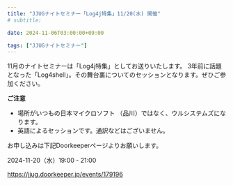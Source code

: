 ```yaml
---
title: "JJUGナイトセミナー「Log4j特集」11/20(水) 開催"
# subtitle:

date: 2024-11-06T03:00:00+09:00

tags: ["JJUGナイトセミナー"]
---
```

11月のナイトセミナーは「Log4j特集」としてお送りいたします。
3年前に話題となった「Log4shell」。その舞台裏についてのセッションとなります。ぜひご参加ください。

**ご注意**
- 場所がいつもの日本マイクロソフト （品川）ではなく、ウルシステムズになります。
- 英語によるセッションです。通訳などはございません。

お申し込みは下記Doorkeeperページよりお願いします。

2024-11-20（水）19:00 - 21:00

https://jjug.doorkeeper.jp/events/179196